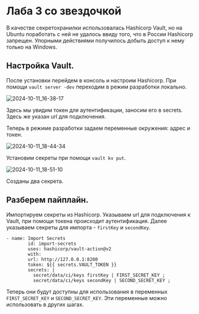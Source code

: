 # Лаба 3 со звездочкой

В качестве секретохранилки использовалась Hashicorp Vault, но на Ubuntu поработать с ней не удалось ввиду того, что в России Hashicorp запрещен. Упорными действиями получилось добыть доступ к нему только на Windows.

## Настройка Vault.

После установки перейдем в консоль и настроим Hashicorp. При помощи `vault server -dev` переходим в режим разработки локально.

![2024-10-11_16-38-17](https://github.com/user-attachments/assets/4ab664dd-a580-4a3c-9dda-62739d802605)

Здесь мы увидим токен для аутентификации, заносим его в secrets. Здесь же указан url для подключения.

Теперь в режиме разработки задаем переменные окружения: адрес и токен.

![2024-10-11_18-44-34](https://github.com/user-attachments/assets/48b4c52e-c8fe-4796-a848-fab5227813a6)

Установим секреты при помощи `vault kv put`.

![2024-10-11_18-51-10](https://github.com/user-attachments/assets/abf39c48-1af9-4d6d-81e5-e46a8e71cdfa)

Созданы два секрета.

## Разберем пайплайн.

Импортируем секреты из Hashicorp. Указываем url для подключения к Vault, при помощи токена происходит аутентификация. Далее указываем секреты для импорта - `firstKey` и `secondKey`.

```
- name: Import Secrets
        id: import-secrets
        uses: hashicorp/vault-action@v2
        with:
        url: http://127.0.0.1:8200
        token: ${{ secrets.VAULT_TOKEN }}
        secrets: |
          secret/data/ci/keys firstKey | FIRST_SECRET_KEY ;
          secret/data/ci/keys secondKey | SECOND_SECRET_KEY ;
```

Теперь они будут доступны для использования в переменных `FIRST_SECRET_KEY` и `SECOND_SECRET_KEY`. Эти переменные можно использовать в других шагах.
